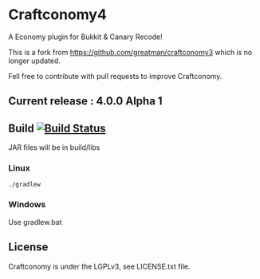 # Craftconomy4
A Economy plugin for Bukkit &amp; Canary Recode!

This is a fork from https://github.com/greatman/craftconomy3 which is no longer updated.

Fell free to contribute with pull requests to improve Craftconomy.

## Current release : 4.0.0 Alpha 1

## Build [![Build Status](https://travis-ci.org/Aztorius/craftconomy4.svg?branch=master)](https://travis-ci.org/Aztorius/craftconomy4)

JAR files will be in build/libs

### Linux

```
./gradlew
```

### Windows

Use gradlew.bat

## License
Craftconomy is under the LGPLv3, see LICENSE.txt file.
